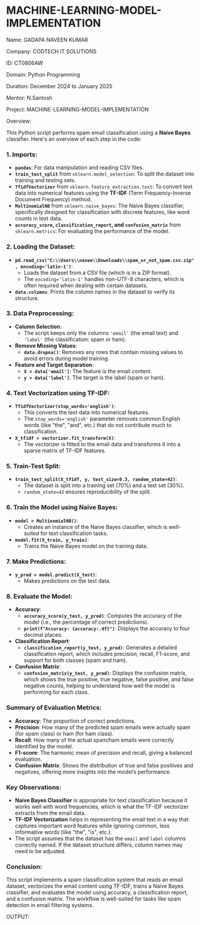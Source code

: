 # MACHINE-LEARNING-MODEL-IMPLEMENTATION

Name: GADAPA NAVEEN KUMAR

Company: CODTECH IT SOLUTIONS

ID: CT0806AW

Domain: Python Programming

Duration: December 2024 to January 2025

Mentor: N.Santosh


Project: MACHINE-LEARNING-MODEL-IMPLEMENTATION

Overview:

This Python script performs spam email classification using a **Naive Bayes** classifier. Here's an overview of each step in the code:

### 1. **Imports:**
   - **`pandas`**: For data manipulation and reading CSV files.
   - **`train_test_split`** from `sklearn.model_selection`: To split the dataset into training and testing sets.
   - **`TfidfVectorizer`** from `sklearn.feature_extraction.text`: To convert text data into numerical features using the **TF-IDF** (Term Frequency-Inverse Document Frequency) method.
   - **`MultinomialNB`** from `sklearn.naive_bayes`: The Naive Bayes classifier, specifically designed for classification with discrete features, like word counts in text data.
   - **`accuracy_score`, `classification_report`, and `confusion_matrix`** from `sklearn.metrics`: For evaluating the performance of the model.

### 2. **Loading the Dataset**:
   - **`pd.read_csv("C:\\Users\\navee\\Downloads\\spam_or_not_spam.csv.zip", encoding='latin-1')`**: 
     - Loads the dataset from a CSV file (which is in a ZIP format).
     - The `encoding='latin-1'` handles non-UTF-8 characters, which is often required when dealing with certain datasets.
   - **`data.columns`**: Prints the column names in the dataset to verify its structure.

### 3. **Data Preprocessing**:
   - **Column Selection**:
     - The script keeps only the columns `'email'` (the email text) and `'label'` (the classification: spam or ham).
   - **Remove Missing Values**:
     - **`data.dropna()`**: Removes any rows that contain missing values to avoid errors during model training.
   - **Feature and Target Separation**:
     - **`X = data['email']`**: The feature is the email content.
     - **`y = data['label']`**: The target is the label (spam or ham).
   
### 4. **Text Vectorization using TF-IDF**:
   - **`TfidfVectorizer(stop_words='english')`**: 
     - This converts the text data into numerical features.
     - The `stop_words='english'` parameter removes common English words (like "the", "and", etc.) that do not contribute much to classification.
   - **`X_tfidf = vectorizer.fit_transform(X)`**: 
     - The vectorizer is fitted to the email data and transforms it into a sparse matrix of TF-IDF features.

### 5. **Train-Test Split**:
   - **`train_test_split(X_tfidf, y, test_size=0.3, random_state=42)`**:
     - The dataset is split into a training set (70%) and a test set (30%).
     - `random_state=42` ensures reproducibility of the split.

### 6. **Train the Model using Naive Bayes**:
   - **`model = MultinomialNB()`**: 
     - Creates an instance of the Naive Bayes classifier, which is well-suited for text classification tasks.
   - **`model.fit(X_train, y_train)`**: 
     - Trains the Naive Bayes model on the training data.

### 7. **Make Predictions**:
   - **`y_pred = model.predict(X_test)`**: 
     - Makes predictions on the test data.

### 8. **Evaluate the Model**:
   - **Accuracy**: 
     - **`accuracy_score(y_test, y_pred)`**: Computes the accuracy of the model (i.e., the percentage of correct predictions).
     - **`print(f"Accuracy: {accuracy:.4f}")`**: Displays the accuracy to four decimal places.
   - **Classification Report**:
     - **`classification_report(y_test, y_pred)`**: Generates a detailed classification report, which includes precision, recall, F1-score, and support for both classes (spam and ham).
   - **Confusion Matrix**:
     - **`confusion_matrix(y_test, y_pred)`**: Displays the confusion matrix, which shows the true positive, true negative, false positive, and false negative counts, helping to understand how well the model is performing for each class.

### Summary of Evaluation Metrics:
- **Accuracy**: The proportion of correct predictions.
- **Precision**: How many of the predicted spam emails were actually spam (for spam class) or ham (for ham class).
- **Recall**: How many of the actual spam/ham emails were correctly identified by the model.
- **F1-score**: The harmonic mean of precision and recall, giving a balanced evaluation.
- **Confusion Matrix**: Shows the distribution of true and false positives and negatives, offering more insights into the model’s performance.

### Key Observations:
- **Naive Bayes Classifier** is appropriate for text classification because it works well with word frequencies, which is what the TF-IDF vectorizer extracts from the email data.
- **TF-IDF Vectorization** helps in representing the email text in a way that captures important word features while ignoring common, less informative words (like "the", "is", etc.).
- The script assumes that the dataset has the `email` and `label` columns correctly named. If the dataset structure differs, column names may need to be adjusted.

### Conclusion:
This script implements a spam classification system that reads an email dataset, vectorizes the email content using TF-IDF, trains a Naive Bayes classifier, and evaluates the model using accuracy, a classification report, and a confusion matrix. The workflow is well-suited for tasks like spam detection in email filtering systems.

OUTPUT:
